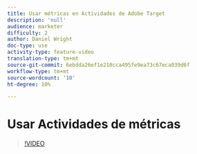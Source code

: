 ```yaml
---
title: Usar métricas en Actividades de Adobe Target
description: 'null'
audience: marketer
difficulty: 2
author: Daniel Wright
doc-type: use
activity-type: feature-video
translation-type: tm+mt
source-git-commit: 6ebdda26ef1e210cca495fe9ea73c67eca039d6f
workflow-type: tm+mt
source-wordcount: '10'
ht-degree: 10%

---
```



# Usar Actividades de métricas

>[!VIDEO](https://video.tv.adobe.com/v/17380/?quality=12)
